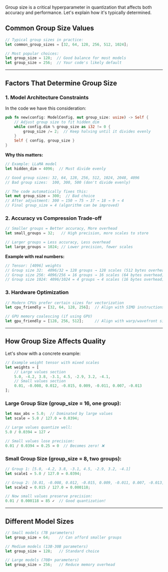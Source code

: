 Group size is a critical hyperparameter in quantization that affects both accuracy and performance. Let's explain how it's typically determined.

## **Common Group Size Values**

```rust
// Typical group sizes in practice:
let common_group_sizes = [32, 64, 128, 256, 512, 1024];

// Most popular choices:
let group_size = 128;  // Good balance for most models
let group_size = 256;  // Your code's likely default
```

---

## **Factors That Determine Group Size**

### **1. Model Architecture Constraints**

In the code we have this consideration:

```rust
pub fn new(config: ModelConfig, mut group_size: usize) -> Self {
    // Adjust group size to fit hidden_dim
    while config.dim % group_size as i32 != 0 {
        group_size /= 2;  // Keep halving until it divides evenly
    }
    Self { config, group_size }
}
```

**Why this matters:**

```rust
// Example: LLaMA model
let hidden_dim = 4096;  // Must divide evenly

// Good group sizes: 32, 64, 128, 256, 512, 1024, 2048, 4096
// Bad group sizes:  100, 300, 500 (don't divide evenly)

// The code automatically fixes this:
let mut group_size = 300;  // Bad choice
// After adjustment: 300 → 150 → 75 → 37 → 18 → 9 → 4
// Final group_size = 4 (algorithm can be improved)
```

### **2. Accuracy vs Compression Trade-off**

```rust
// Smaller groups = Better accuracy, More overhead
let small_groups = 32;   // High precision, more scales to store

// Larger groups = Less accuracy, Less overhead
let large_groups = 1024; // Lower precision, fewer scales
```

**Example with real numbers:**

```rust
// Tensor: [4096] weights
// Group size 32:  4096/32 = 128 groups → 128 scales (512 bytes overhead)
// Group size 256: 4096/256 = 16 groups → 16 scales (64 bytes overhead)
// Group size 1024: 4096/1024 = 4 groups → 4 scales (16 bytes overhead)
```

### **3. Hardware Optimization**

```rust
// Modern CPUs prefer certain sizes for vectorization
let cpu_friendly = [32, 64, 128, 256];  // Align with SIMD instructions

// GPU memory coalescing (if using GPU)
let gpu_friendly = [128, 256, 512];     // Align with warp/wavefront sizes
```

---

## **How Group Size Affects Quality**

Let's show with a concrete example:

```rust
// Example weight tensor with mixed scales
let weights = [
    // Large values section
    5.0, -4.2, 3.8, -3.1, 4.5, -2.9, 3.2, -4.1,
    // Small values section
    0.01, -0.008, 0.012, -0.015, 0.009, -0.011, 0.007, -0.013
];
```

### **Large Group Size (group_size = 16, one group):**

```rust
let max_abs = 5.0;  // Dominated by large values
let scale = 5.0 / 127.0 = 0.0394;

// Large values quantize well:
5.0 / 0.0394 = 127 ✓

// Small values lose precision:
0.01 / 0.0394 = 0.25 → 0  // Becomes zero! ❌
```

### **Small Group Size (group_size = 8, two groups):**

```rust
// Group 1: [5.0, -4.2, 3.8, -3.1, 4.5, -2.9, 3.2, -4.1]
let scale1 = 5.0 / 127.0 = 0.0394;

// Group 2: [0.01, -0.008, 0.012, -0.015, 0.009, -0.011, 0.007, -0.013]
let scale2 = 0.015 / 127.0 = 0.000118;

// Now small values preserve precision:
0.01 / 0.000118 = 85 ✓  // Good quantization!
```

---

## **Different Model Sizes**

```rust
// Small models (7B parameters)
let group_size = 64;    // Can afford smaller groups

// Medium models (13B-30B parameters)
let group_size = 128;   // Standard choice

// Large models (70B+ parameters)
let group_size = 256;   // Reduce memory overhead
```
